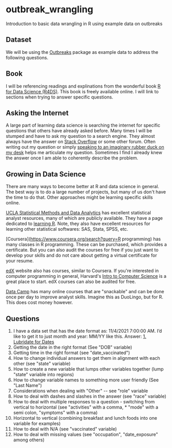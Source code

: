# outbreak_wrangling

Introduction to basic data wrangling in R using example data on outbreaks


## Dataset

We will be using the [Outbreaks](https://urldefense.com/v3/__https://cran.r-project.org/web/packages/outbreaks/outbreaks.pdf__;!!LIr3w8kk_Xxm!upqova8xo2BulfSiLrpFgR8tg2JMwO2bJCJbXafwaO7OZES2_d4WFSHGddRQ039RDXxOuPPErqB0ktPe6cx_$) package as example data to address the following questions.


## Book

I will be referencing readings and explinations from the wonderful book [R for Data Science (R4DS)](https://r4ds.had.co.nz/index.html). This book is freely available online. I will link to sections when trying to answer specific questions.


## Asking the Internet

A large part of learning data science is searching the internet for specific questions that others have already asked before. Many times I will be stumped and have to ask my question to a search engine. They almost always have the answer on [Stack Overflow](https://stackoverflow.com/) or some other forum. Often writing out my question or simply [speaking to an imaginary rubber duck on my desk](https://en.wikipedia.org/wiki/Rubber_duck_debugging) helps me articulate my question. Sometimes I find I already knew the answer once I am able to coherently describe the problem.


## Growing in Data Science

There are many ways to become better at R and data science in general. The best way is to do a large number of projects, but many of us don't have the time to do that. Other approaches might be learning specific skills online.

[UCLA Statistical Methods and Data Analytics](https://stats.oarc.ucla.edu/) has excellent statistical analyst resources, many of which are publicly available. They have a page dedicated to [learning R](https://stats.oarc.ucla.edu/r/). Note, they also have excellent resources for learning other statistical softwares: SAS, Stata, SPSS, etc.

[Coursera](https://www.coursera.org/search?query=R programming) has many classes in R programming. These can be purchased, which provides a certificate. But you can also audit the courses for free if you just want to develop your skills and do not care about getting a virtual certificate for your resume. 

[edX](https://www.edx.org/search?q=r+programming) website also has courses, similar to Coursera. If you're interested in computer programming in general, Harvard's [Intro to Computer Science](https://www.edx.org/course/introduction-computer-science-harvardx-cs50x) is a great place to start. edX courses can also be audited for free.

[Data Camp](https://www.datacamp.com/learn/r) has many online courses that are "snackable" and can be done once per day to improve analyst skills. Imagine this as DuoLingo, but for R. This does cost money however.


## Questions
 
1. I have a data set that has the date format as: 11/4/2021  7:00:00 AM. I’d like to get it to just month and year: MM/YY like this. Answer: [1. Lubridate for Dates](https://github.com/dgrisafe/outbreak_wrangling/blob/main/1.-Lubridate-for-Dates.md)
2. Getting the date in the right format (See "DOB" variable)
3. Getting time in the right format (see "date_vaccinated")
4. How to change individual answers to get them in alignment with each other (see "state" variable)
5. How to create a new variable that lumps other variables together (lump "state" variable into regions)
6. How to change variable names to something more user friendly (See "Last Name")
7. Considerations when dealing with "Other" -- see "role" variable
8. How to deal with dashes and slashes in the answer (see "race" variable)
9. How to deal with multiple responses to a question - switching from vertical to horizontal (see "activities" with a comma, * "mode" with a semi colon, "symptoms" with a comma)
10. Horizontal to vertical (combining breakfast and lunch foods into one variable for examples)
11. How to deal with N/A (see "vaccinated" variable)
12. How to deal with missing values (see "occupation", "date_exposure" among others)
